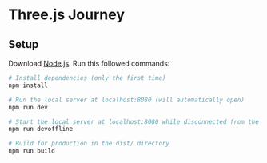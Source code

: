 # Three.js Journey

## Setup
Download [Node.js](https://nodejs.org/en/download/).
Run this followed commands:

``` bash
# Install dependencies (only the first time)
npm install

# Run the local server at localhost:8080 (will automatically open)
npm run dev

# Start the local server at localhost:8080 while disconnected from the internet (will automatically open)
npm run devoffline

# Build for production in the dist/ directory
npm run build
```



